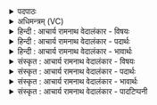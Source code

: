 <details><summary>पदपाठः</summary>

अ꣣भ्रातृव्यः꣢। अ꣣। भ्रातृव्यः꣢। अ꣣ना꣢। त्वम्। अ꣡ना꣢꣯पिः। अन्। आ꣣पिः। इन्द्र। जनु꣡षा꣢। स꣣ना꣡त्। अ꣣सि। युधा꣢। इत्। आ꣣पित्व꣢म्। इ꣣च्छसे। ३९९।
</details>

<details><summary>अधिमन्त्रम् (VC)</summary>

- इन्द्रः
- सौभरि: काण्व:
- ककुप्
- ऋषभः
- ऐन्द्रं काण्डम्
</details>

<details><summary>हिन्दी : आचार्य रामनाथ वेदालंकार - विषयः</summary>

प्रथम मन्त्र में इन्द्र के शत्रु-रहित होने आदि का वर्णन है।
</details>

<details><summary>हिन्दी : आचार्य रामनाथ वेदालंकार - पदार्थः</summary>

पदार्थान्वयभाषाः -  हे (इन्द्र) जगत् के उत्पत्ति, स्थिति और प्रलय के कर्ता परमात्मन् ! तुम (सनात्) सनातन काल से (जनुषा) स्वभावतः (अभ्रातृव्यः) शत्रु-रहित, (अना) नेता-रहित और (अनापिः) अबन्धु (असि) हो। (युधा इत्) युद्ध से ही (आपित्वम्)बन्धुत्व को (इच्छसे) चाहते हो, अर्थात् जो आन्तरिक तथा बाह्य देवासुरसंग्रामों में विजयी होता है, उसी के तुम बन्धु होते हो ॥१॥ इस मन्त्र में अना, मना, सना में वृत्त्यनुप्रास अलङ्कार है। ‘त्वम, त्वमि’ में छेकानुप्रास है ॥१॥
</details>

<details><summary>हिन्दी : आचार्य रामनाथ वेदालंकार - भावार्थः</summary>

भावार्थभाषाः -  जिससे शत्रुता ठानने का कोई साहस नहीं करता और जिसका नेतृत्व करनेवाला कोई नहीं है, वह महान् जगदीश्वर पुरुषार्थियों का ही बन्धु बनता है, अकर्मण्यों का नहीं ॥१॥
</details>

<details><summary>संस्कृत : आचार्य रामनाथ वेदालंकार - विषयः</summary>

अथेन्द्रनाम्ना परमेश्वरस्य शत्रुरहितत्वादिकं प्रतिपाद्यते।
</details>

<details><summary>संस्कृत : आचार्य रामनाथ वेदालंकार - पदार्थः</summary>

पदार्थान्वयभाषाः -  हे (इन्द्र) जगदुत्पत्तिस्थितिप्रलयकर्तः परमात्मन् ! त्वम् (सनात्) सनातनकालात् (जनुषा) जन्मना, स्वभावतः इत्यर्थः (अभ्रातृव्यः) निःसपत्नः। ‘व्यन् सपत्ने। अ० ४।१।१४५’ इति भ्रातृशब्दात् सपत्नार्थे व्यन्। ततो नञ्बहुव्रीहौ ‘नञ्सुभ्याम्। अ० ६।२।१७२’ इत्युत्तरपदस्यान्तोदात्तत्वम्। (अना२) अनेतृकः। न विद्यते ना नेता कश्चिद् यस्य सः अना। नृ शब्देन नञ्बहुव्रीहौ ‘नद्यृतश्च। अ० ५।१।१५३’ इति कपि प्राप्ते ‘ऋतश्छन्दसि। अ० ५।१।१५८’ इति प्रतिषेधः। स्वरः पूर्ववत्। (अनापिः) अबन्धुश्च (असि) वर्तसे। अनापिः इति तत्पुरुषो, न बहुव्रीहिः। न आपिः अनापिः। तेनाव्ययपूर्वपदप्रकृतिस्वरः। बहुव्रीहौ तु पूर्ववदन्तोदात्तत्वं प्राप्येत। (युधा इत्) युद्धेनैव (आपित्वम्) बन्धुत्वम् (इच्छसे) कामयसे। आभ्यन्तरे बाह्ये च देवासुरसंग्रामे यो विजेता भवति तस्यैव त्वं बन्धुर्भवसि, न तु पुरुषार्थहीनस्य जनस्येति भावः। इषु इच्छायाम् छन्दस्यात्मनेपदेऽपि प्रयुज्यते३ ॥१॥ अत्र अना, मना, सना इत्यत्र वृत्त्यनुप्रासोऽलङ्कारः। ‘त्वम, त्वमि’ इत्यत्र छेकानुप्रासः ॥१॥
</details>

<details><summary>संस्कृत : आचार्य रामनाथ वेदालंकार - भावार्थः</summary>

भावार्थभाषाः -  अशत्रुरनेतृको महान् जगदीश्वरः पुरुषार्थिनामेव बन्धुर्जायते न निष्कर्मणाम् ॥१॥
</details>

<details><summary>संस्कृत : आचार्य रामनाथ वेदालंकार - पादटिप्पनी</summary>

टिप्पणी:   १. ऋ० ८।२१।१३, अथ० २०।११४।१, साम० १३८९। २. अना। अनः प्राणः, तस्मात् तृतीयैकवचनस्य ‘सुपां सुलुक्०। ७।१।३९’ इति पूर्वसवर्णः। अना अनेन प्राणेन हेतुना—इति वि०। नेता यस्य नास्ति सोऽना, स्वयं सर्वस्य नेता—इति भ०। अनेतृकः—इति सा०। ३. अन्यत्रापि यथा—‘अन्यमिच्छस्व सुभगे पतिं मत्’ ऋ० १०।१०।१० इति।
</details>